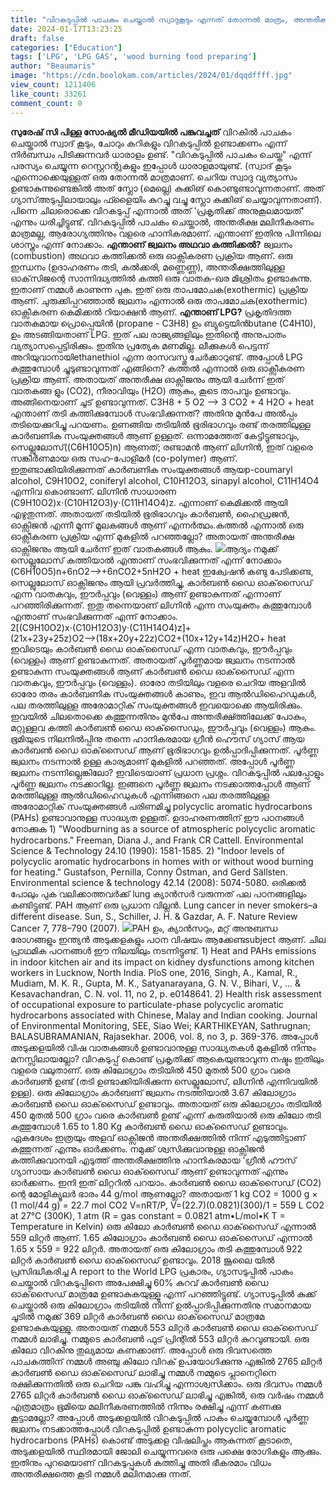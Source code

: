 ```yaml
---
title: "വിറകടുപ്പിൽ പാചകം ചെയ്താൽ സ്വാദുകൂടും എന്നത് തോന്നൽ മാത്രം, അന്തരീക്ഷ മലിനീകരണം മാത്രമല്ല, ആരോഗ്യത്തിനും വളരെ ഹാനികരമാണ്, എന്താണ് ഇതിനു പിന്നിലെ ശാസ്ത്രം ?"
date: 2024-01-17T13:23:25
draft: false
categories: ["Education"]
tags: ['LPG', 'LPG GAS', 'wood burning food preparing']
author: "Beaumaris"
image: "https://cdn.boolokam.com/articles/2024/01/dqqdffff.jpg"
view_count: 1211406
like_count: 33261
comment_count: 0
---
```


**സുരേഷ് സി പിള്ള സോഷ്യൽ മീഡിയയിൽ പങ്കുവച്ചത്** വിറകിൽ പാചകം ചെയ്താൽ സ്വാദ് കൂടും, ചോറും കറികളും വിറകടുപ്പിൽ ഉണ്ടാക്കണം എന്ന് നിർബന്ധം പിടിക്കുന്നവർ ധാരാളം ഉണ്ട്. "വിറകടുപ്പിൽ പാചകം ചെയ്ത" എന്ന് പരസ്യം ചെയ്യുന്ന റെസ്റ്ററന്റുകളും ഇപ്പോൾ ധാരാളമായുണ്ട്. (സ്വാദ് കൂടും എന്നൊക്കെയുള്ളത് ഒരു തോന്നൽ മാത്രമാണ്. ചെറിയ സ്വാദു വ്യത്യാസം ഉണ്ടാകുന്നുണ്ടെങ്കിൽ അത് സ്ലോ (മെല്ലെ) കുക്കിങ് കൊണ്ടുണ്ടാവുന്നതാണ്. അത് ഗ്യാസ്അടുപ്പിലായാലും ഫ്ളൈയിം കുറച്ചു വച്ചു സ്ലോ കുക്കിങ് ചെയ്യാവുന്നതാണ്). പിന്നെ ചിലരൊക്കെ വിറകടുപ്പ് എന്നാൽ അത് 'പ്രകൃതിക്ക് അനുകൂലമായത്' എന്നും ധരിച്ചിട്ടുണ്ട്. വിറകടുപ്പിൽ പാചകം ചെയ്താൽ, അന്തരീക്ഷ മലിനീകരണം മാത്രമല്ല, ആരോഗ്യത്തിനും വളരെ ഹാനികരമാണ്. എന്താണ് ഇതിനു പിന്നിലെ ശാസ്ത്രം എന്ന് നോക്കാം. **എന്താണ് ജ്വലനം അഥവാ കത്തിക്കൽ?** ജ്വലനം (combustion) അഥവാ കത്തിക്കൽ ഒരു ഓക്സീകരണ പ്രക്രിയ ആണ്. ഒരു ഇന്ധനം (ഉദാഹരണം തടി, കൽക്കരി, മണ്ണെണ്ണ), അന്തരീക്ഷത്തിലുള്ള ഓക്‌സിജന്റെ സാന്നിദ്ധ്യത്തിൽ കത്തി ഒരു വാതക-ഖര മിശ്രിതം ഉണ്ടാകുന്നു. ഇതാണ് നമ്മൾ കാണുന്ന പുക. ഇത് ഒരു താപമോചക(exothermic) പ്രക്രിയ ആണ്. ചുരുക്കിപ്പറഞ്ഞാൽ ജ്വലനം എന്നാൽ ഒരു താപമോചക(exothermic) ഓക്സീകരണ കെമിക്കൽ റിയാക്ഷൻ ആണ്. **എന്താണ് LPG?** പ്രകൃതിദത്ത വാതകമായ പ്രൊപ്പെയിൻ (propane - C3H8) ഉം ബ്യുട്ടെയിൻbutane (C4H10), ഉം അടങ്ങിയതാണ് LPG. ഇത് പല രാജ്യങ്ങളിലും ഇതിന്റെ അനുപാതം വ്യത്യാസപ്പെട്ടിരിക്കും. ഇതിനു പ്രത്യേക മണമില്ല. ലീക്കുകൾ പെട്ടന്ന് അറിയുവാനായിethanethiol എന്ന രാസവസ്തു ചേർക്കാറുണ്ട്. അപ്പോൾ LPG കത്തുമ്പോൾ ച്ചുടുണ്ടാവുന്നത് എങ്ങിനെ? കത്തൽ എന്നാൽ ഒരു ഓക്സീകരണ പ്രക്രിയ ആണ്. അതായത് അന്തരീക്ഷ ഓക്സിജനും ആയി ചേർന്ന് ഇത് വാതകങ്ങ ളും (CO2), നീരാവിയും (H2O) ആകും, കൂടെ താപവും ഉണ്ടാവും. അങ്ങിനെയാണ് ചൂട് ഉണ്ടാവുന്നത്. C3H8 + 5 O2 ⟶ 3 CO2 + 4 H2O + heat എന്താണ് തടി കത്തിക്കുമ്പോൾ സംഭവിക്കുന്നത്? അതിനു മുൻപേ അൽപ്പം തടിയെക്കുറിച്ചു പറയണം. ഉണങ്ങിയ തടിയിൽ ഭൂരിഭാഗവും രണ്ട് തരത്തിലുള്ള കാർബണിക സംയുക്തങ്ങൾ ആണ് ഉള്ളത്. ഒന്നാമത്തേത് കേട്ടിട്ടുണ്ടാവും, സെല്ലുലോസ്((C6H10O5)n) ആണത്; രണ്ടാമൻ ആണ് ലിഗ്നിൻ, ഇത് വളരെ സങ്കീർണമായ ഒരു സഹ-പോളിമർ (co-polymer) ആണ്. ഇതുണ്ടാക്കിയിരിക്കുന്നത് കാർബണിക സംയുക്തങ്ങൾ ആയp-coumaryl alcohol, C9H10O2, coniferyl alcohol, C10H12O3, sinapyl alcohol, C11H14O4 എന്നിവ കൊണ്ടാണ്. ലിഗ്നിൻ സാധാരണ (C9H10O2)x⋅(C10H12O3)y⋅(C11H14O4)z. എന്നാണ് കെമിക്കൽ ആയി എഴുതുന്നത്. അതായത് തടിയിൽ ഭൂരിഭാഗവും കാർബൺ, ഹൈഡ്രജൻ, ഓക്സിജൻ എന്നീ മൂന്ന് മൂലകങ്ങൾ ആണ് എന്നർത്ഥം.കത്തൽ എന്നാൽ ഒരു ഓക്സീകരണ പ്രക്രിയ എന്ന് മുകളിൽ പറഞ്ഞല്ലോ? അതായത് അന്തരീക്ഷ ഓക്സിജനും ആയി ചേർന്ന് ഇത് വാതകങ്ങൾ ആകും. ![](https://cdn.boolokam.com/articles/2024/01/wfwfffg.jpg)ആദ്യം നമുക്ക് സെല്ലുലോസ് കത്തിയാൽ എന്താണ് സംഭവിക്കുന്നത് എന്ന് നോക്കാം (C6H10O5)n+6nO2⟶+6nCO2+5nH2O + heat ഇക്വേഷൻ കണ്ടു പേടിക്കണ്ട, സെല്ലുലോസ് ഓക്സിജനും ആയി പ്രവർത്തിച്ചു, കാർബൺ ഡൈ ഓക്‌സൈഡ് എന്ന വാതകവും, ഈർപ്പവും (വെള്ളം) ആണ് ഉണ്ടാകുന്നത് എന്നാണ് പറഞ്ഞിരിക്കുന്നത്. ഇതു തന്നെയാണ് ലിഗ്നിൻ എന്ന സംയുക്തം കത്തുമ്പോൾ എന്താണ് സംഭവിക്കുന്നത് എന്ന് നോക്കാം. 2[(C9H10O2)x⋅(C10H12O3)y⋅(C11H14O4)z]+(21x+23y+25z)O2⟶(18x+20y+22z)CO2+(10x+12y+14z)H2O+ heat ഇവിടെയും കാർബൺ ഡൈ ഓക്‌സൈഡ് എന്ന വാതകവും, ഈർപ്പവും (വെള്ളം) ആണ് ഉണ്ടാകുന്നത്. അതായത് പൂർണ്ണമായ ജ്വലനം നടന്നാൽ ഉണ്ടാകുന്ന സംയുക്തങ്ങൾ ആണ് കാർബൺ ഡൈ ഓക്‌സൈഡ് എന്ന വാതകവും, ഈർപ്പവും (വെള്ളം). ഓരോ തടിയിലും വളരെ ചെറിയ അളവിൽ ഓരോ തരം കാർബണിക സംയുക്തങ്ങൾ കാണും, ഇവ ആൽഡിഹൈഡുകൾ, പല തരത്തിലുള്ള അരോമാറ്റിക് സംയുക്തങ്ങൾ ഇവയൊക്കെ ആയിരിക്കും. ഇവയിൽ ചിലതൊക്കെ കത്തുന്നതിനും മുൻപേ അന്തരീക്ഷ്ത്തിലേക്ക് പോകും, മറ്റുള്ളവ കത്തി കാർബൺ ഡൈ ഓക്‌സൈഡും, ഈർപ്പവും (വെള്ളം) ആകും. ഭൂമിയുടെ നിലനിൽപ്പിനു തന്നെ ഹാനികരമായ ഗ്രീൻ ഹൌസ് ഗ്യാസ് ആയ കാർബൺ ഡൈ ഓക്‌സൈഡ് ആണ് ഭൂരിഭാഗവും ഉൽപ്പാദിപ്പിക്കുന്നത്. പൂർണ്ണ ജ്വലനം നടന്നാൽ ഉള്ള കാര്യമാണ് മുകളിൽ പറഞ്ഞത്. അപ്പോൾ പൂർണ്ണ ജ്വലനം നടന്നില്ലെങ്കിലോ? ഇവിടെയാണ് പ്രധാന പ്രശ്നം. വിറകടുപ്പിൽ പലപ്പോളും പൂർണ്ണ ജ്വലനം നടക്കാറില്ല. ഇങ്ങനെ പൂർണ്ണ ജ്വലനം നടക്കാത്തപ്പോൾ ആണ് മരത്തിലുള്ള ആൽഡിഹൈഡുകൾ എന്നിങ്ങനെ പല തരത്തിലുള്ള അരോമാറ്റിക് സംയുക്തങ്ങൾ പരിണമിച്ചു polycyclic aromatic hydrocarbons (PAHs) ഉണ്ടാവാനുള്ള സാദ്ധ്യത ഉള്ളത്. ഉദാഹരണത്തിന് ഈ പഠനങ്ങൾ നോക്കുക 1) "Woodburning as a source of atmospheric polycyclic aromatic hydrocarbons." Freeman, Diana J., and Frank CR Cattell. Environmental Science & Technology 24.10 (1990): 1581-1585. 2) "Indoor levels of polycyclic aromatic hydrocarbons in homes with or without wood burning for heating." Gustafson, Pernilla, Conny Östman, and Gerd Sällsten. Environmental science & technology 42.14 (2008): 5074-5080. ഒരിക്കൽ പോലും പുക വലിക്കാത്തവർക്ക് lung ക്യാൻസർ വരുന്നത് പല പഠനങ്ങളിലും കണ്ടിട്ടുണ്ട്. PAH ആണ് ഒരു പ്രധാന വില്ലൻ. Lung cancer in never smokers–a different disease. Sun, S., Schiller, J. H. & Gazdar, A. F. Nature Review Cancer 7, 778–790 (2007). ![](https://cdn.boolokam.com/articles/2024/01/qdqddqdqf.jpg)PAH ഉം, ക്യാൻസറും, മറ്റ് അനുബന്ധ രോഗങ്ങളും ഇന്ത്യൻ അടുക്കളകളും പഠന വിഷയം ആക്കേണ്ടsubject ആണ്. ചില പ്രാഥമിക പഠനങ്ങൾ ഈ നിലയിലും നടന്നിട്ടുണ്ട്. 1) Heat and PAHs emissions in indoor kitchen air and its impact on kidney dysfunctions among kitchen workers in Lucknow, North India. PloS one, 2016, Singh, A., Kamal, R., Mudiam, M. K. R., Gupta, M. K., Satyanarayana, G. N. V., Bihari, V., ... & Kesavachandran, C. N. vol. 11, no 2, p. e0148641. 2) Health risk assessment of occupational exposure to particulate-phase polycyclic aromatic hydrocarbons associated with Chinese, Malay and Indian cooking. Journal of Environmental Monitoring, SEE, Siao Wei; KARTHIKEYAN, Sathrugnan; BALASUBRAMANIAN, Rajasekhar. 2006, vol. 8, no 3, p. 369-376. അപ്പോൾ അടുക്കളയിൽ വിഷ വാതകങ്ങൾ ഉണ്ടാവാനുള്ള സാദ്ധ്യതകൾ മുകളിൽ നിന്നും മനസ്സിലായല്ലോ? വിറകടുപ്പ് കൊണ്ട് പ്രകൃതിക്ക് ആകെയുണ്ടാവുന്ന നഷ്ടം ഇതിലും വളരെ വലുതാണ്. ഒരു കിലോഗ്രാം തടിയിൽ 450 മുതൽ 500 ഗ്രാം വരെ കാർബൺ ഉണ്ട് (തടി ഉണ്ടാക്കിയിരിക്കുന്ന സെല്ലുലോസ്, ലിഗ്നിൻ എന്നിവയിൽ ഉള്ള). ഒരു കിലോഗ്രാം കാർബണ് ജ്വലനം നടത്തിയാൽ 3.67 കിലോഗ്രാം കാർബൺ ഡൈ ഓക്‌സൈഡ് ഉണ്ടാവും. അതായത് ഒരു കിലോഗ്രാം തടിയിൽ 450 മുതൽ 500 ഗ്രാം വരെ കാർബൺ ഉണ്ട് എന്ന് കരുതിയാൽ ഒരു കിലോ തടി കത്തുമ്പോൾ 1.65 to 1.80 Kg കാർബൺ ഡൈ ഓക്‌സൈഡ് ഉണ്ടാവും. ഏകദേശം ഇത്രയും അളവ് ഓക്സിജൻ അന്തരീക്ഷത്തിൽ നിന്ന് എടുത്തിട്ടാണ് കത്തുന്നത് എന്നും ഓർക്കണം. നമുക്ക് ശ്വസിക്കുവാനുള്ള ഓക്സിജൻ കത്തിക്കുവാനയി എടുത്ത് അന്തരീക്ഷത്തിനു ഹാനികരമായ 'ഗ്രീൻ ഹൗസ് ഗ്യാസായ കാർബൺ ഡൈ ഓക്‌സൈഡ് ആണ് ഉണ്ടാവുന്നത് എന്നും ഓർക്കണം. ഇനി ഇത് ലിറ്ററിൽ പറയാം. കാർബൺ ഡൈ ഓക്‌സൈഡ് (CO2) ന്റെ മോളിക്യൂലർ ഭാരം 44 g/mol ആണല്ലോ? അതായത് 1 kg CO2 = 1000 g × (1 mol/44 g) = 22.7 mol CO2 V=nRT/P, V=(22.7)(0.0821)(300)/1 = 559 L CO2 at 27°C (300K), 1 atm (R = gas constant = 0.0821 atm•L/mol•K T = Temperature in Kelvin) ഒരു കിലോ കാർബൺ ഡൈ ഓക്‌സൈഡ് എന്നാൽ 559 ലിറ്റർ ആണ്. 1.65 കിലോഗ്രാം കാർബൺ ഡൈ ഓക്‌സൈഡ് എന്നാൽ 1.65 x 559 = 922 ലിറ്റർ. അതായത് ഒരു കിലോഗ്രാം തടി കത്തുമ്പോൾ 922 ലിറ്റർ കാർബൺ ഡൈ ഓക്‌സൈഡ് ഉണ്ടാവും. 2018 ജൂലൈ യിൽ പ്രസിദ്ധീകരിച്ച A report to the World LPG പ്രകാരം, ഗ്യാസടുപ്പിൽ പാകം ചെയ്താൽ വിറകടുപ്പിനെ അപേക്ഷിച്ചു 60% കുറവ് കാർബൺ ഡൈ ഓക്‌സൈഡ് മാത്രമേ ഉണ്ടാകുകയുള്ളൂ എന്ന് പറഞ്ഞിട്ടുണ്ട്. ഗ്യാസടുപ്പിൽ കുക്ക് ചെയ്താൽ ഒരു കിലോഗ്രാം തടിയിൽ നിന്ന് ഉൽപ്പാദിപ്പിക്കുന്നതിനു സമാനമായ ചൂടിൽ നമുക്ക് 369 ലിറ്റർ കാർബൺ ഡൈ ഓക്‌സൈഡ് മാത്രമേ ഉണ്ടാകുകയുള്ളു. അതായത് നമ്മൾ 553 ലിറ്റർ കാർബൺ ഡൈ ഓക്‌സൈഡ് നമ്മൾ ലാഭിച്ചു. നമ്മുടെ കാർബൺ ഫുട് പ്രിന്റിൽ 553 ലിറ്റർ കുറവുണ്ടായി. ഒരു കിലോ വിറകിനു തുല്യമായ കണക്കാണ്. അപ്പോൾ ഒരു ദിവസത്തെ പാചകത്തിന് നമ്മൾ അഞ്ചു കിലോ വിറക് ഉപയോഗിക്കുന്നു എങ്കിൽ 2765 ലിറ്റർ കാർബൺ ഡൈ ഓക്‌സൈഡ് ലാഭിച്ചു നമ്മൾ നമ്മുടെ പ്ലാനെറ്റിനെ രക്ഷിക്കുന്നതിൽ ഒരു ചെറിയ പങ്കു വഹിച്ചു എന്നാശ്വസിക്കാം. ഒരു ദിവസം നമ്മൾ 2765 ലിറ്റർ കാർബൺ ഡൈ ഓക്‌സൈഡ് ലാഭിച്ചു എങ്കിൽ, ഒരു വർഷം നമ്മൾ എത്രമാത്രം ഭൂമിയെ മലിനീകരണത്തിൽ നിന്നും രക്ഷിച്ചു എന്ന് കണക്കു കൂട്ടാമല്ലോ? അപ്പോൾ അടുക്കളയിൽ വിറകടുപ്പിൽ പാകം ചെയ്യുമ്പോൾ പൂർണ്ണ ജ്വലനം നടക്കാത്തപ്പോൾ വിറകടുപ്പിൽ ഉണ്ടാകുന്ന polycyclic aromatic hydrocarbons (PAHs) കൊണ്ട് അടുക്കള വിഷലിപ്തം ആകുന്നത് കൂടാതെ, അടുക്കളയിൽ സ്ഥിരമായി ജോലി ചെയ്യുന്നവരെ ഒരു പക്ഷെ രോഗികളും ആക്കും. ഇതിനും പുറമെയാണ് വിറകടുപ്പുകൾ കത്തിച്ചു അതി ഭീകരമാം വിധം അന്തരീക്ഷത്തെ കൂടി നമ്മൾ മലിനമാക്കു ന്നത്.
